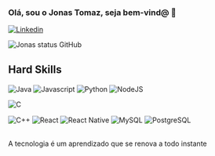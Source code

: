 ### Olá, sou o Jonas Tomaz, seja bem-vind@ 👋

[![Linkedin](https://img.shields.io/badge/LinkedIn-0077B5?style=for-the-badge&logo=linkedin&logoColor=white)](https://br.linkedin.com/in/jonas-tomaz-15483120b)


![Jonas status GitHub](https://github-readme-stats.vercel.app/api?username=mrjonas151&show_icons=true&theme=radical)

## Hard Skills

<div style="display: inline_block"<br/>
  <img align="center" alt = "Java" src="https://img.shields.io/badge/Java-ED8B00?style=for-the-badge&logo=openjdk&logoColor=white" />
  
  <img align="center" alt = "Javascript" src="https://img.shields.io/badge/JavaScript-323330?style=for-the-badge&logo=javascript&logoColor=F7DF1E" />

  <img align="center" alt = "Python" src="https://img.shields.io/badge/Python-14354C?style=for-the-badge&logo=python&logoColor=white" />
  
   <img align="center" alt = "NodeJS" src="https://img.shields.io/badge/Node.js-43853D?style=for-the-badge&logo=node.js&logoColor=white" />
   
   <img align="center" alt = "C" src="https://img.shields.io/badge/C-00599C?style=for-the-badge&logo=c&logoColor=white" /> <br/>
   
   <img align="center" alt = "C++" src="https://img.shields.io/badge/C%2B%2B-00599C?style=for-the-badge&logo=c%2B%2B&logoColor=white" />
   
   <img align="center" alt = "React" src="https://img.shields.io/badge/React-20232A?style=for-the-badge&logo=react&logoColor=61DAFB" />
   
   <img align="center" alt = "React Native" src="https://img.shields.io/badge/React_Native-20232A?style=for-the-badge&logo=react&logoColor=61DAFB" />
   
   <img align="center" alt = "MySQL" src="https://img.shields.io/badge/MySQL-00000F?style=for-the-badge&logo=mysql&logoColor=white" />

   <img align="center" alt = "PostgreSQL" src="https://img.shields.io/badge/PostgreSQL-316192?style=for-the-badge&logo=postgresql&logoColor=white" />
</div> <br/>

A tecnologia é um aprendizado que se renova a todo instante
